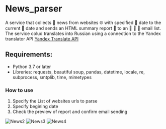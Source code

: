 # News_parser
A service that collects :mag_right: news from websites :globe_with_meridians: with specified :calendar: date to the current :calendar: date and sends an HTML summary report :bookmark_tabs: to an  :e-mail: :e-mail: :e-mail:  email list. 
The service colud translates into Russian using a connection to the Yandex translator API [Yandex Translate API](https://cloud.yandex.ru/docs/translate/operations/translate) 

## Requirements:
* Python 3.7 or later
* Libreries:  requests, beautiful soup, pandas, datetime, locale, re, subprocess, smtplib, time, mimetypes

### How to use
1) Specify the List of websites urls to parse
2) Specify begining date
3) Check the preview of report and confirm email sending 


![News2](https://user-images.githubusercontent.com/74819831/162587469-e04f952a-22a8-4491-a27b-38a5d940ce49.jpg)
![News3](https://user-images.githubusercontent.com/74819831/162587475-b4ef171f-b1e9-421f-b84e-4043713db67c.jpg)
![News4](https://user-images.githubusercontent.com/74819831/162587473-d82fce22-4fad-4d54-bd9c-30d7ad8ab8a4.jpg)

